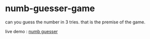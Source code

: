 # numb-guesser-game
can you guess the number in 3 tries. that is the premise of the game.

live demo : [numb guesser](https://ariahemin.github.io/numb-guesser-game/)
